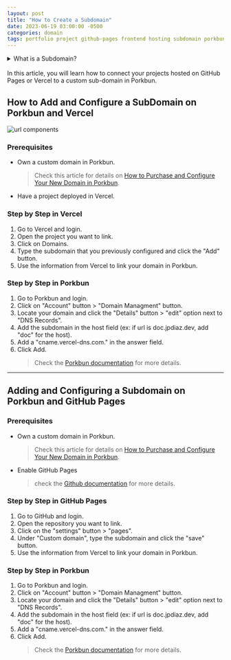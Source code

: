 ```yaml
---
layout: post
title: "How to Create a Subdomain"
date: 2023-06-19 03:00:00 -0500
categories: domain
tags: portfolio project github-pages frontend hosting subdomain porkbun vercel
---
```


<!-- Dropdown in Markdown: https://gist.github.com/citrusui/07978f14b11adada364ff901e27c7f61 -->

<details>
<summary>
What is a Subdomain?
</summary>
<br>
Watch this video to learn more about Subdomain and how to use them.
<br>

{% include embed/youtube.html id='HYXiFs-JQBM' %}

By: Eli the Computer Guy

</details>
<br>
In this article, you will learn how to connect your projects hosted on GitHub Pages or Vercel to a custom sub-domain in Porkbun.

## How to Add and Configure a SubDomain on Porkbun and Vercel

![url components](https://d33v4339jhl8k0.cloudfront.net/docs/assets/5854c918c697912ffd6c1d7a/images/616f54ff9ccf62287e5ed89e/file-11KfXM8UHZ.png "url components")

### Prerequisites

- Own a custom domain in Porkbun.
  > Check this article for details on [How to Purchase and Configure Your New Domain in Porkbun](https://www.jpdiaz.top/posts/new-domain/).
- Have a project deployed in Vercel.

### Step by Step in Vercel

1. Go to Vercel and login.
2. Open the project you want to link.
3. Click on Domains.
4. Type the subdomain that you previously configured and click the "Add" button.
5. Use the information from Vercel to link your domain in Porkbun.

### Step by Step in Porkbun

1. Go to Porkbun and login.
2. Click on "Account" button > "Domain Managment" button.
3. Locate your domain and click the "Details" button > "edit" option next to "DNS Records".
4. Add the subdomain in the host field (ex: if url is doc.jpdiaz.dev, add "doc" for the host).
5. Add a "cname.vercel-dns.com." in the answer field.
6. Click Add.
   > Check the [Porkbun documentation](https://kb.porkbun.com/article/200-how-to-create-a-subdomain) for more details.

---

## Adding and Configuring a Subdomain on Porkbun and GitHub Pages

### Prerequisites

- Own a custom domain in Porkbun.
  > Check this article for details on [How to Purchase and Configure Your New Domain in Porkbun](https://www.jpdiaz.top/posts/new-domain/).
- Enable GitHub Pages
  > check the [Github documentation](https://docs.github.com/en/pages/quickstart) for more details.

### Step by Step in GitHub Pages

1. Go to GitHub and login.
2. Open the repository you want to link.
3. Click on the "settings" button > "pages".
4. Under "Custom domain", type the subdomain and click the "save" button.
5. Use the information from Vercel to link your domain in Porkbun.

### Step by Step in Porkbun

1. Go to Porkbun and login.
2. Click on "Account" button > "Domain Managment" button.
3. Locate your domain and click the "Details" button > "edit" option next to "DNS Records".
4. Add the subdomain in the host field (ex: if url is doc.jpdiaz.dev, add "doc" for the host).
5. Add a "cname.vercel-dns.com." in the answer field.
6. Click Add.
   > Check the [Porkbun documentation](https://kb.porkbun.com/article/200-how-to-create-a-subdomain) for more details.
